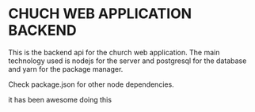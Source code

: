 # CHUCH WEB APPLICATION BACKEND

This is the backend api for the church web application.
The main technology used is nodejs for the server and postgresql for the database and yarn for the package manager.

Check package.json for other node dependencies.

it has been awesome doing this

